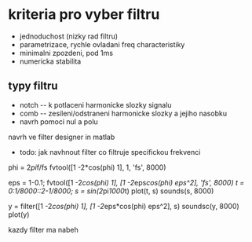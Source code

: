 # kriteria pro vyber filtru
- jednoduchost (nizky rad filtru)
- parametrizace, rychle ovladani freq characteristiky
- minimalni zpozdeni, pod 1ms
- numericka stabilita

## typy filtru
- notch -- k potlaceni harmonicke slozky signalu
- comb -- zesileni/odstraneni harmonicke slozky a jejiho nasobku
- navrh pomoci nul a polu

navrh ve filter designer in matlab

- todo: jak navhnout filter co filtruje specifickou frekvenci

phi = 2*pi*f/fs
fvtool([1 -2*cos(phi) 1], 1, 'fs', 8000)

eps = 1-0.1;
fvtool([1 -2*cos(phi) 1], [1 -2*eps*cos(phi) eps^2], 'fs', 8000)
t = 0:1/8000::2-1/8000;
s = sin(2*pi*1000*t)
plot(t, s)
sounds(s, 8000)

y = filter([1 -2*cos(phi) 1], [1 -2*eps*cos(phi) eps^2], s)
soundsc(y, 8000)
plot(y)

kazdy filter ma nabeh